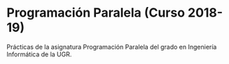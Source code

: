 # Programación Paralela (Curso 2018-19)
Prácticas de la asignatura Programación Paralela del grado en Ingeniería Informática de la UGR. 
